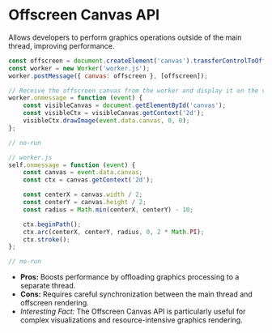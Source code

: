 # Offscreen Canvas API

Allows developers to perform graphics operations outside of the main thread, improving performance.

```javascript
const offscreen = document.createElement('canvas').transferControlToOffscreen();
const worker = new Worker('worker.js');
worker.postMessage({ canvas: offscreen }, [offscreen]);

// Receive the offscreen canvas from the worker and display it on the visible canvas
worker.onmessage = function (event) {
    const visibleCanvas = document.getElementById('canvas');
    const visibleCtx = visibleCanvas.getContext('2d');
    visibleCtx.drawImage(event.data.canvas, 0, 0);
};

// no-run
```

```javascript
// worker.js
self.onmessage = function (event) {
    const canvas = event.data.canvas;
    const ctx = canvas.getContext('2d');

    const centerX = canvas.width / 2;
    const centerY = canvas.height / 2;
    const radius = Math.min(centerX, centerY) - 10;

    ctx.beginPath();
    ctx.arc(centerX, centerY, radius, 0, 2 * Math.PI);
    ctx.stroke();
};

// no-run
```

-   **Pros:** Boosts performance by offloading graphics processing to a separate thread.
-   **Cons:** Requires careful synchronization between the main thread and offscreen rendering.
-   _Interesting Fact:_ The Offscreen Canvas API is particularly useful for complex visualizations and resource-intensive graphics rendering.
